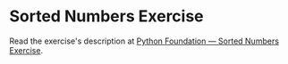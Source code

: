 
# Sorted Numbers Exercise

Read the exercise's description at [Python Foundation — Sorted Numbers Exercise](https://www.codeguage.com/courses/python/sorted-numbers-exercise).